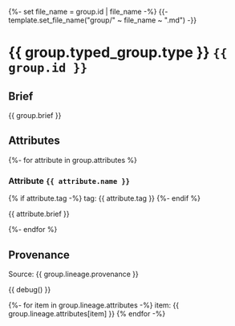 {%- set file_name = group.id | file_name -%}
{{- template.set_file_name("group/" ~ file_name ~ ".md") -}}

# {{ group.typed_group.type }}  `{{ group.id }}`

## Brief

{{ group.brief }} 

## Attributes

{%- for attribute in group.attributes %}
### Attribute `{{ attribute.name }}`

{% if attribute.tag -%}
tag: {{ attribute.tag }}
{%- endif %}

{{ attribute.brief }}

{%- endfor %}

## Provenance

Source: {{ group.lineage.provenance }}

{{ debug() }}

{%- for item in group.lineage.attributes -%}
item: {{ group.lineage.attributes[item] }}
{% endfor -%}


